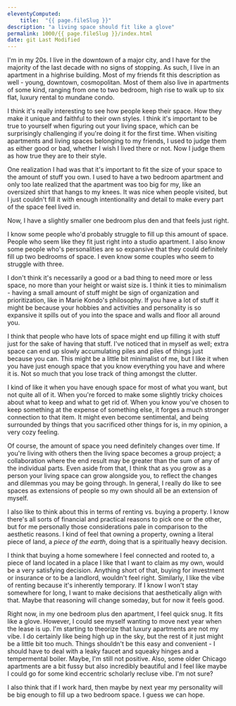 ```yaml
---
eleventyComputed:
    title:  "{{ page.fileSlug }}"
description: "a living space should fit like a glove"
permalink: 1000/{{ page.fileSlug }}/index.html
date: git Last Modified
---
```


I'm in my 20s. I live in the downtown of a major city, and I have for the majority of the last decade with no signs of stopping. As such, I live in an apartment in a highrise building. Most of my friends fit this description as well - young, downtown, cosmopolitan. Most of them also live in apartments of some kind, ranging from one to two bedroom, high rise to walk up to six flat, luxury rental to mundane condo.

I think it's really interesting to see how people keep their space. How they make it unique and faithful to their own styles. I think it's important to be true to yourself when figuring out your living space, which can be surprisingly challenging if you're doing it for the first time. When visiting apartments and living spaces belonging to my friends, I used to judge them as either good or bad, whether I wish I lived there or not. Now I judge them as how true they are to their style.

One realization I had was that it's important to fit the size of your space to the amount of stuff you own. I used to have a two bedroom apartment and only too late realized that the apartment was too big for my, like an oversized shirt that hangs to my knees. It was nice when people visited, but I just couldn't fill it with enough intentionality and detail to make every part of the space feel lived in.

Now, I have a slightly smaller one bedroom plus den and that feels just right.

I know some people who'd probably struggle to fill up this amount of space. People who seem like they fit just right into a studio apartment. I also know some people who's personalities are so expansive that they could definitely fill up two bedrooms of space. I even know some couples who seem to struggle with three.

I don't think it's necessarily a good or a bad thing to need more or less space, no more than your height or waist size is. I think it ties to minimalism - having a small amount of stuff might be sign of organization and prioritization, like in Marie Kondo's philosophy. If you have a lot of stuff it might be because your hobbies and activities and personality is so expansive it spills out of you into the space and walls and floor all around you.

I think that people who have lots of space might end up filling it with stuff just for the sake of having that stuff. I've noticed that in myself as well; extra space can end up slowly accumulating piles and piles of things just because you can. This might be a little bit minimalist of me, but I like it when you have just enough space that you know everything you have and where it is. Not so much that you lose track of thing amongst the clutter.

I kind of like it when you have enough space for most of what you want, but not quite all of it. When you're forced to make some slightly tricky choices about what to keep and what to get rid of. When you know you've chosen to keep something at the expense of something else, it forges a much stronger connection to that item. It might even become sentimental, and being surrounded by things that you sacrificed other things for is, in my opinion, a very cozy feeling.

Of course, the amount of space you need definitely changes over time. If you're living with others then the living space becomes a group project; a collaboration where the end result may be greater than the sum of any of the individual parts. Even aside from that, I think that as you grow as a person your living space can grow alongside you, to reflect the changes and dilemmas you may be going through. In general, I really do like to see spaces as extensions of people so my own should all be an extension of myself.

I also like to think about this in terms of renting vs. buying a property. I know there's all sorts of financial and practical reasons to pick one or the other, but for me personally those considerations pale in comparison to the aesthetic reasons. I kind of feel that owning a property, owning a literal piece of land, a _piece of the earth_, doing that is a spiritually heavy decision. 

I think that buying a home somewhere I feel connected and rooted to, a piece of land located in a place I like that I want to claim as my own, would be a very satisfying decision. Anything short of that, buying for investment or insurance or to be a landlord, wouldn't feel right. Similarly, I like the vibe of renting because it's inherently temporary. If I know I won't stay somewhere for long, I want to make decisions that aesthetically align with that. Maybe that reasoning will change someday, but for now it feels good.

Right now, in my one bedroom plus den apartment, I feel quick snug. It fits like a glove. However, I could see myself wanting to move next year when the lease is up. I'm starting to theorize that luxury apartments are not my vibe. I do certainly like being high up in the sky, but the rest of it just might be a little bit too much. Things shouldn't be this easy and convenient - I should have to deal with a leaky faucet and squeaky hinges and a tempermental boiler. Maybe, I'm still not positive. Also, some older Chicago apartments are a bit fussy but also incredibly beautiful and I feel like maybe I could go for some kind eccentric scholarly recluse vibe. I'm not sure?

I also think that if I work hard, then maybe by next year my personality will be big enough to fill up a two bedroom space. I guess we can hope.